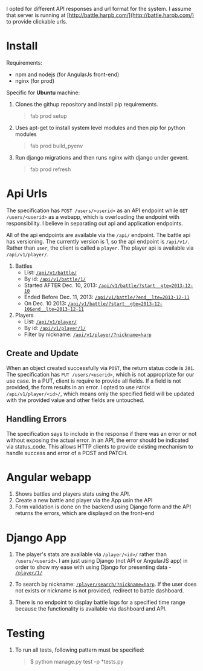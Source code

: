 
I opted for different API responses and url format for the system. I assume that server is running at [http://battle.harpb.com/](http://battle.harpb.com/) to provide clickable urls.

# Install
Requirements:
- npm and nodejs (for AngularJs front-end)
- nginx (for prod)

Specific for __Ubuntu__ machine:

1. Clones the githup repository and install pip requirements. 
    > fab prod setup
2. Uses apt-get to install system level modules and then pip for python modules 
    > fab prod build_pyenv
3. Run django migrations and then runs nginx with django under gevent.
    > fab prod refresh

# Api Urls
The specification has `POST /users/<userid>` as an API endpoint while `GET /users/<userid>` as a webapp, which is overloading the endpoint with responsibility. I believe in separating out api and application endpoints.

All of the api endpoints are available via the `/api/` endpoint. The battle api has versioning. The currently version is 1, so the api endpoint is `/api/v1/`. Rather than `user`, the client is called a `player`. The player api is available via `/api/v1/player/`.

1. Battles
    - List: [`/api/v1/battle/`](http://battle.harpb.com/api/v1/battle/)
    - By id: [`/api/v1/battle/1/`](http://battle.harpb.com/api/v1/battle/1/)
    - Started AFTER Dec. 10, 2013: [`/api/v1/battle/?start__gte=2013-12-10`](http://battle.harpb.com/api/v1/battle/?start__gte=2013-12-10)
	- Ended Before Dec. 11, 2013: [`/api/v1/battle/?end__lte=2013-12-11`](http://battle.harpb.com/api/v1/battle/?end_lte=2013-12-11)
	- On Dec. 10 2013:  [`/api/v1/battle/?start__gte=2013-12-10&end__lte=2013-12-11`](http://battle.harpb.com/api/v1/battle/?start__gte=2013-12-10&end_lte=2013-12-11)
2. Players
	- List: [`/api/v1/player/`](http://battle.harpb.com/api/v1/player/)
	- By id: [`/api/v1/player/1/`](http://battle.harpb.com/api/v1/player/1/)
	- Filter by nickname: [`/api/v1/player/?nickname=harp`](http://battle.harpb.com/api/v1/player/?nickname=harp)

## Create and Update
When an object created successfully via `POST`, the return status code is `201`. The specification has `PUT /users/<userid>`, which is not appropriate for our use case. In a PUT, client is require to provide all fields. If a field is not provided, the form results in an error. I opted to use `PATCH /api/v1/player/<id>/`, which means only the specified field will be updated with the provided value and other fields are untouched.

## Handling Errors
The specification says to include in the response if there was an error or not without exposing the actual error. In an API, the error should be indicated via status_code. This allows HTTP clients to provide existing mechanism to handle success and error of a POST and PATCH.

# Angular webapp

1. Shows battles and players stats using the API.
2. Create a new battle and player via the App usin the API		
3. Form validation is done on the backend using Django form and the API returns the errors, which are displayed on the front-end
		

# Django App
1. The player's stats are available via `/player/<id>/` rather than `/users/<userid>`. I am just using Django (not API or AngularJS app) in order to show my ease with using Django for presenting data - [`/player/1/`](http://battle.harpb.com/player/1/)

2. To search by nickname: [`/player/search/?nickname=harp`](http://battle.harpb.com/player/search/?nickname=harp). If the user does not exists or nickname is not provided, redirect to battle dashboard.
3. There is no endpoint to display battle logs for a specified time range because the functionality is available via dashboard and API.
		

# Testing
1. To run all tests, following pattern must be specified:
    > $ python manage.py test -p *tests.py

